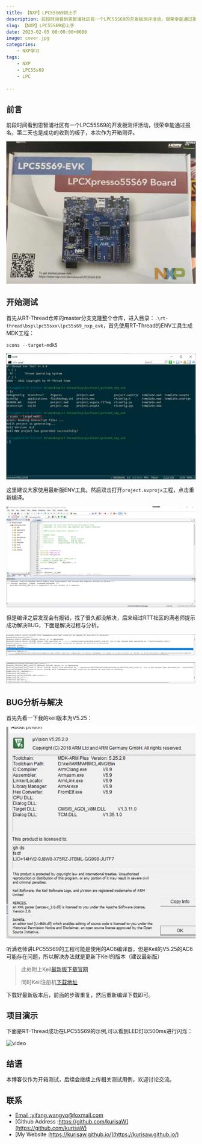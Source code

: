 ```yaml
---
title: 【NXP】LPC55S69初上手
description: 前段时间看到恩智浦社区有一个LPC55S69的开发板测评活动，很荣幸能通过报名，第二天也是成功的收到的板子，本次作为开箱测评。
slug: 【NXP】LPC55S69初上手
date: 2023-02-05 00:00:00+0000
image: cover.jpg
categories:
    - NXP学习
tags:
    - NXP
    - LPC55s69
    - LPC

---
```




## 前言

前段时间看到恩智浦社区有一个LPC55S69的开发板测评活动，很荣幸能通过报名，第二天也是成功的收到的板子，本次作为开箱测评。

<img src="https://raw.githubusercontent.com/kurisaW/picbed/main/img/202302051131611.png" alt="image-20230205113122365" style="zoom: 50%;" />

## 开始测试

首先从RT-Thread仓库的master分支克隆整个仓库，进入目录：`.\rt-thread\bsp\lpc55sxx\lpc55s69_nxp_evk`，首先使用RT-Thread的ENV工具生成MDK工程：

```c
scons --target=mdk5
```

![image-20230205113527665](https://raw.githubusercontent.com/kurisaW/picbed/main/img/202302051135725.png)

这里建议大家使用最新版ENV工具。然后双击打开`project.uvprojx`工程，点击重新编译。

![image-20230205113758912](https://raw.githubusercontent.com/kurisaW/picbed/main/img/202302051137011.png)

但是编译之后发现会有报错，找了很久都没解决，后来经过RTT社区的满老师提示成功解决BUG，下面是解决过程与分析。

![6d869b905839641fa60aadb8d2a6a9d](https://raw.githubusercontent.com/kurisaW/picbed/main/img/202302051140994.png)

![dd1f984d7543997e5fa6fa50aee36c7](https://raw.githubusercontent.com/kurisaW/picbed/main/img/202302051140331.png)

## BUG分析与解决

首先先看一下我的keil版本为V5.25：

![4b368869fbf8077591b20eccbd05ef8](https://raw.githubusercontent.com/kurisaW/picbed/main/img/202302051141382.png)

听满老师讲LPC55S69的工程可能是使用的AC6编译器，但是Keil的V5.25的AC6可能存在问题，所以解决办法就是更新下Keil的版本（建议最新版）

> 此处附上Keil[最新版下载官网](https://www.keil.com/update/check.asp?P=MDK&V=5.38.0.0&S=)
>
> 同时Keil注册机[下载地址](https://github.com/kurisaW/my_tools/tree/main/Keil%E6%B3%A8%E5%86%8C%E6%9C%BA)

下载好最新版本后，前面的步骤重复，然后重新编译下载即可。

## 项目演示

下面是RT-Thread成功在LPC55S69的示例,可以看到LED灯以500ms进行闪烁：

![video](https://raw.githubusercontent.com/kurisaW/picbed/main/img/202302051354900.gif)

## 结语

本博客仅作为开箱测试，后续会继续上传相关测试用例，欢迎讨论交流。

## 联系

* [Email :yifang.wangyq@foxmail.com](mailto:yifang.wangyq@foxmail.com)
* [Github Address :https://github.com/kurisaW](https://github.com/kurisaW)
* [My Website :https://kurisaw.github.io/](https://kurisaw.github.io/)

